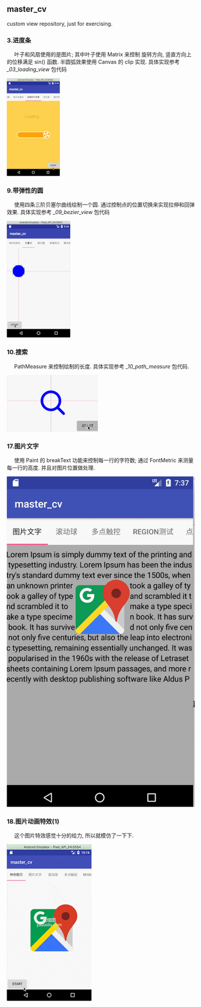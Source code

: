 ## master_cv
custom view repository, just for exercising.

### 3.进度条

&nbsp;&nbsp;&nbsp;&nbsp; 叶子和风扇使用的是图片; 其中叶子使用 Matrix 来控制 旋转方向, 竖直方向上的位移满足 sin() 函数.  半圆弧效果使用 Canvas 的 clip 实现. 具体实现参考 *_03_loading_view* 包代码

![](https://github.com/tanhuang01/master_cv/blob/master/pic/_03_loading.gif)

### 9.带弹性的圆

&nbsp;&nbsp;&nbsp;&nbsp; 使用四条三阶贝塞尔曲线绘制一个圆. 通过控制点的位置切换来实现拉伸和回弹效果. 具体实现参考 *_09_bezier_view* 包代码

![](https://github.com/tanhuang01/master_cv/blob/master/pic/_09_bezier.gif)

### 10.搜索

&nbsp;&nbsp;&nbsp;&nbsp; PathMeasure 来控制绘制的长度. 具体实现参考 *_10_path_measure* 包代码.

![](https://github.com/tanhuang01/master_cv/blob/master/pic/_10_path_measure.gif)

### 17.图片文字

&nbsp;&nbsp;&nbsp;&nbsp; 使用 Paint 的 breakText 功能来控制每一行的字符数; 通过 FontMetric 来测量每一行的高度. 并且对图片位置做处理.

![](https://github.com/tanhuang01/master_cv/blob/master/pic/_17_text_pic.png)

### 18.图片动画特效(1)

&nbsp;&nbsp;&nbsp;&nbsp; 这个图片特效感觉十分的给力, 所以就模仿了一下下.

![](https://github.com/tanhuang01/master_cv/blob/master/pic/_18_map_anim.gif)